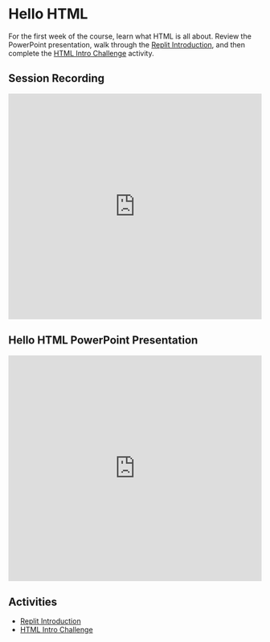 # Hello HTML
For the first week of the course, learn what HTML is all about. Review the PowerPoint presentation, walk through the [Replit Introduction](ReplitIntroduction.md), and then complete the [HTML Intro Challenge](HtmlIntroChallenge.md) activity.

## Session Recording
<iframe width="100%" height="450px" src="https://www.youtube.com/embed/a_34XtzOvd4" frameborder="0" allow="accelerometer; autoplay; clipboard-write; encrypted-media; gyroscope; picture-in-picture" allowfullscreen></iframe>

## Hello HTML PowerPoint Presentation
<iframe src='https://view.officeapps.live.com/op/embed.aspx?src=https://hylandtechclub.com/web-101/Week01/HelloHtml.pptx' width='100%' height='450px' frameborder='0'></iframe>

## Activities
- [Replit Introduction](ReplitIntroduction.md)
- [HTML Intro Challenge](HtmlIntroChallenge.md)
